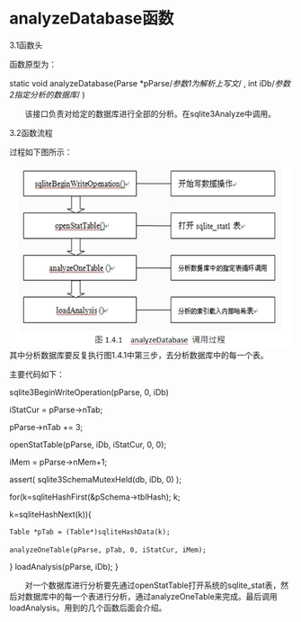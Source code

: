 # analyzeDatabase函数
3.1函数头

函数原型为：

static void analyzeDatabase(Parse *pParse/*参数1为解析上写文*/
, int iDb/*参数2指定分析的数据库*/
)

&nbsp;&nbsp;&nbsp;&nbsp;&nbsp;&nbsp;&nbsp;该接口负责对给定的数据库进行全部的分析。在sqlite3Analyze中调用。

3.2函数流程

过程如下图所示：

<img src='analyzeDatabase 调用过程.jpg'>
其中分析数据库要反复执行图1.4.1中第三步，去分析数据库中的每一个表。

主要代码如下：

sqlite3BeginWriteOperation(pParse, 0, iDb)

  iStatCur = pParse->nTab;

  pParse->nTab += 3;

  openStatTable(pParse, iDb, iStatCur, 0, 0);

  iMem = pParse->nMem+1;

assert( sqlite3SchemaMutexHeld(db, iDb, 0) );

  for(k=sqliteHashFirst(&pSchema->tblHash); k;

  k=sqliteHashNext(k)){

    Table *pTab = (Table*)sqliteHashData(k);

    analyzeOneTable(pParse, pTab, 0, iStatCur, iMem);
  }
  loadAnalysis(pParse, iDb);
}

&nbsp;&nbsp;&nbsp;&nbsp;&nbsp;&nbsp;&nbsp;对一个数据库进行分析要先通过openStatTable打开系统的sqlite_stat表，然后对数据库中的每一个表进行分析，通过analyzeOneTable来完成。最后调用loadAnalysis。用到的几个函数后面会介绍。
